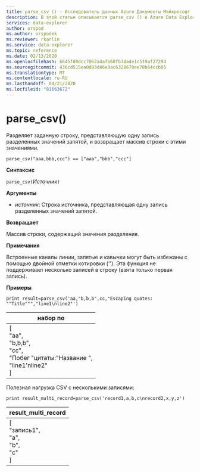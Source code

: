 ```yaml
---
title: parse_csv () - Исследователь данных Azure Документы Майкрософт
description: В этой статье описывается parse_csv () в Azure Data Explorer.
services: data-explorer
author: orspod
ms.author: orspodek
ms.reviewer: rkarlin
ms.service: data-explorer
ms.topic: reference
ms.date: 02/13/2020
ms.openlocfilehash: 6645fd0dcc7062a4afb60fb34ade1c519af27294
ms.sourcegitcommit: 436cd515ea0d83d46e3ac6328670ee78b64ccb05
ms.translationtype: MT
ms.contentlocale: ru-RU
ms.lasthandoff: 04/21/2020
ms.locfileid: "81663672"
---
```

# <a name="parse_csv"></a>parse_csv()

Разделяет заданную строку, представляющую одну запись разделенных значений запятой, и возвращает массив строки с этими значениями.

```kusto
parse_csv("aaa,bbb,ccc") == ["aaa","bbb","ccc"]
```

**Синтаксис**

`parse_csv(`*Источник*`)`

**Аргументы**

* *источник*: Строка источника, представляющая одну запись разделенных значений запятой.

**Возвращает**

Массив строки, содержащий значения разделения.

**Примечания**

Встроенные каналы линии, запятые и кавычки могут быть избежаны с помощью двойной отметки котировки (''). Эта функция не поддерживает несколько записей в строку (взята только первая запись).

**Примеры**

```kusto
print result=parse_csv('aa,"b,b,b",cc,"Escaping quotes: ""Title""","line1\nline2"')
```

|набор по|
|---|
|[<br>  "аа",<br>  "b,b,b",<br>  "cc",<br>  "Побег \"цитаты:\"Название ",<br>  "line1'nline2"<br>]|

Полезная нагрузка CSV с несколькими записями:

```kusto
print result_multi_record=parse_csv('record1,a,b,c\nrecord2,x,y,z')
```

|result_multi_record|
|---|
|[<br>  "запись1",<br>  "а",<br>  "b",<br>  "c"<br>]|